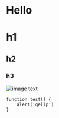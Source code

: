 Hello
=====
# h1
## h2
### h3
![image](https://help.github.com/assets/help/set-up-git-27bd5975b24e994bc994ec1cf5c82ff9.gif)
[text](http://www.baidu.com)
```
function test() {
    alert('qellp')
}
```
